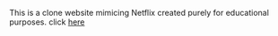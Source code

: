 
This is a clone website mimicing Netflix created purely for educational purposes.
click [here](https://github.com/youparth18/clone_netflix)

